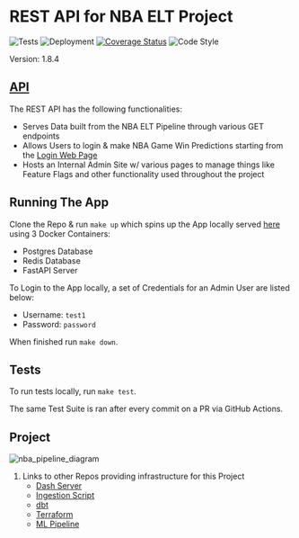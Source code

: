 # REST API for NBA ELT Project
![Tests](https://github.com/jyablonski/nba_elt_rest_api/actions/workflows/test.yaml/badge.svg) ![Deployment](https://github.com/jyablonski/nba_elt_rest_api/actions/workflows/deploy.yaml/badge.svg) [![Coverage Status](https://coveralls.io/repos/github/jyablonski/nba_elt_rest_api/badge.svg?branch=master)](https://coveralls.io/github/jyablonski/nba_elt_rest_api?branch=master) ![Code Style](https://img.shields.io/badge/code%20style-black-000000.svg)

Version: 1.8.4

## [API](https://api.jyablonski.dev)

The REST API has the following functionalities:
- Serves Data built from the NBA ELT Pipeline through various GET endpoints
- Allows Users to login & make NBA Game Win Predictions starting from the [Login Web Page](https://api.jyablonski.dev/login)
- Hosts an Internal Admin Site w/ various pages to manage things like Feature Flags and other functionality used throughout the project

## Running The App
Clone the Repo & run `make up` which spins up the App locally served [here](http://localhost:8080/) using 3 Docker Containers:
- Postgres Database
- Redis Database
- FastAPI Server

To Login to the App locally, a set of Credentials for an Admin User are listed below:
- Username: `test1`
- Password: `password`

When finished run `make down`.

## Tests
To run tests locally, run `make test`.

The same Test Suite is ran after every commit on a PR via GitHub Actions.

## Project
![nba_pipeline_diagram](https://github.com/jyablonski/nba_elt_rest_api/assets/16946556/12d00fcf-1d5a-4ced-a392-b7a8de239ff2)

1. Links to other Repos providing infrastructure for this Project
    * [Dash Server](https://github.com/jyablonski/nba_elt_dashboard)
    * [Ingestion Script](https://github.com/jyablonski/nba_elt_ingestion)
    * [dbt](https://github.com/jyablonski/nba_elt_dbt)
    * [Terraform](https://github.com/jyablonski/aws_terraform)
    * [ML Pipeline](https://github.com/jyablonski/nba_elt_mlflow)
